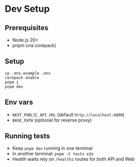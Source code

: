 # Dev Setup

## Prerequisites
- Node.js 20+
- pnpm (via corepack)

## Setup

```
cp .env.example .env
corepack enable
pnpm i
pnpm dev
```

## Env vars
- `NEXT_PUBLIC_API_URL` (default `http://localhost:4000`)
- `BASE_PATH` (optional for reverse proxy)

## Running tests
- Keep `pnpm dev` running in one terminal
- In another terminal: `pnpm -C tests e2e`
- Health waits rely on `/healthz` routes for both API and Web
